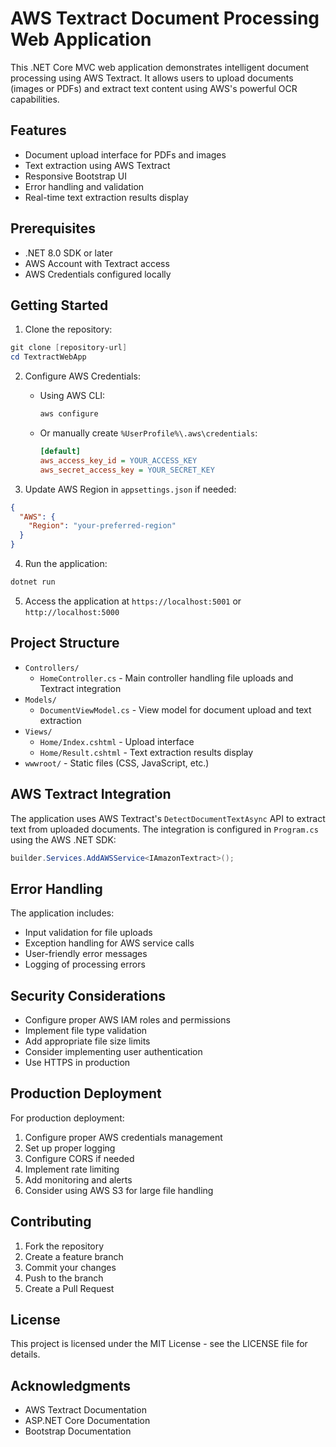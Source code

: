 # AWS Textract Document Processing Web Application

This .NET Core MVC web application demonstrates intelligent document processing using AWS Textract. It allows users to upload documents (images or PDFs) and extract text content using AWS's powerful OCR capabilities.

## Features

- Document upload interface for PDFs and images
- Text extraction using AWS Textract
- Responsive Bootstrap UI
- Error handling and validation
- Real-time text extraction results display

## Prerequisites

- .NET 8.0 SDK or later
- AWS Account with Textract access
- AWS Credentials configured locally

## Getting Started

1. Clone the repository:
```powershell
git clone [repository-url]
cd TextractWebApp
```

2. Configure AWS Credentials:
   - Using AWS CLI:
     ```powershell
     aws configure
     ```
   - Or manually create `%UserProfile%\.aws\credentials`:
     ```ini
     [default]
     aws_access_key_id = YOUR_ACCESS_KEY
     aws_secret_access_key = YOUR_SECRET_KEY
     ```

3. Update AWS Region in `appsettings.json` if needed:
```json
{
  "AWS": {
    "Region": "your-preferred-region"
  }
}
```

4. Run the application:
```powershell
dotnet run
```

5. Access the application at `https://localhost:5001` or `http://localhost:5000`

## Project Structure

- `Controllers/`
  - `HomeController.cs` - Main controller handling file uploads and Textract integration
- `Models/`
  - `DocumentViewModel.cs` - View model for document upload and text extraction
- `Views/`
  - `Home/Index.cshtml` - Upload interface
  - `Home/Result.cshtml` - Text extraction results display
- `wwwroot/` - Static files (CSS, JavaScript, etc.)

## AWS Textract Integration

The application uses AWS Textract's `DetectDocumentTextAsync` API to extract text from uploaded documents. The integration is configured in `Program.cs` using the AWS .NET SDK:

```csharp
builder.Services.AddAWSService<IAmazonTextract>();
```

## Error Handling

The application includes:
- Input validation for file uploads
- Exception handling for AWS service calls
- User-friendly error messages
- Logging of processing errors

## Security Considerations

- Configure proper AWS IAM roles and permissions
- Implement file type validation
- Add appropriate file size limits
- Consider implementing user authentication
- Use HTTPS in production

## Production Deployment

For production deployment:
1. Configure proper AWS credentials management
2. Set up proper logging
3. Configure CORS if needed
4. Implement rate limiting
5. Add monitoring and alerts
6. Consider using AWS S3 for large file handling

## Contributing

1. Fork the repository
2. Create a feature branch
3. Commit your changes
4. Push to the branch
5. Create a Pull Request

## License

This project is licensed under the MIT License - see the LICENSE file for details.

## Acknowledgments

- AWS Textract Documentation
- ASP.NET Core Documentation
- Bootstrap Documentation
